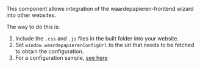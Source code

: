 This component allows integration of the waardepapieren-frontend wizard into other websites.

The way to do this is:

1. Include the `.css` and `.js` files in the built folder into your website.
2. Set `window.waardepapierenConfigUrl` to the url that needs to be fetched to obtain the configuration.
3. For a configuration sample, [see here](https://github.com/discipl/waardepapieren/blob/master/haarlem-frontend/public/clerk-frontend-config.json)
